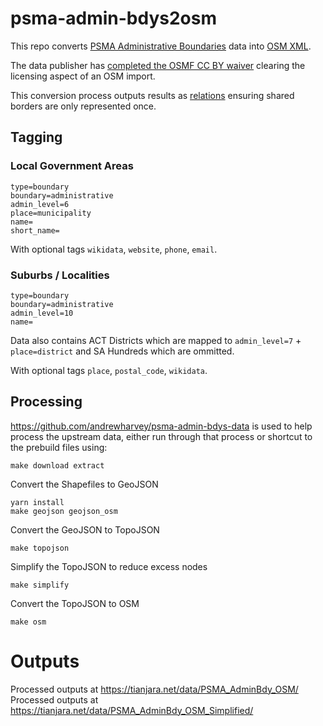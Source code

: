 # psma-admin-bdys2osm

This repo converts [PSMA Administrative Boundaries](https://data.gov.au/dataset/psma-administrative-boundaries) data into [OSM XML](https://wiki.openstreetmap.org/wiki/OSM_XML).

The data publisher has [completed the OSMF CC BY waiver](https://wiki.openstreetmap.org/wiki/File:Department_of_Industry_Innovation_and_Science_ODbl_permission_Administrative_Boundaries.pdf) clearing the licensing aspect of an OSM import.

This conversion process outputs results as [relations](https://wiki.openstreetmap.org/wiki/Relation) ensuring shared borders are only represented once.

## Tagging

### Local Government Areas
```
type=boundary
boundary=administrative
admin_level=6
place=municipality
name=
short_name=
```

With optional tags `wikidata`, `website`, `phone`, `email`.

### Suburbs / Localities
```
type=boundary
boundary=administrative
admin_level=10
name=
```

Data also contains ACT Districts which are mapped to `admin_level=7` + `place=district` and SA Hundreds which are ommitted.

With optional tags `place`, `postal_code`, `wikidata`.

## Processing

https://github.com/andrewharvey/psma-admin-bdys-data is used to help process the upstream data, either run through that process or shortcut to the prebuild files using:

    make download extract

Convert the Shapefiles to GeoJSON

    yarn install
    make geojson geojson_osm

Convert the GeoJSON to TopoJSON

    make topojson

Simplify the TopoJSON to reduce excess nodes

    make simplify

Convert the TopoJSON to OSM

    make osm

# Outputs

Processed outputs at https://tianjara.net/data/PSMA_AdminBdy_OSM/
Processed outputs at https://tianjara.net/data/PSMA_AdminBdy_OSM_Simplified/
